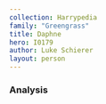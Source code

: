 ```yaml
---
collection: Harrypedia
family: "Greengrass"
title: Daphne
hero: I0179
author: Luke Schierer
layout: person
---
```


### Analysis
